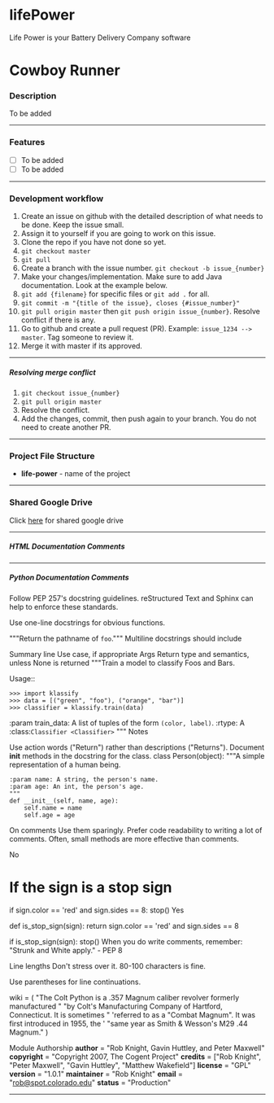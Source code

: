 # lifePower
Life Power is your Battery Delivery Company software

# Cowboy Runner

### Description
To be added

------------

### Features
- [ ] To be added
- [ ] To be added

------------

### Development workflow
1. Create an issue on github with the detailed description of what needs to be done. Keep the issue small.
2. Assign it to yourself if you are going to work on this issue.
3. Clone the repo if you have not done so yet.
4. `git checkout master`
5. `git pull`
6. Create a branch with the issue number. `git checkout -b issue_{number}`
7. Make your changes/implementation. Make sure to add Java documentation. Look at the example below.
8. `git add {filename}` for specific files or `git add .` for all.
9. `git commit -m "{title of the issue}, closes {#issue_number}"`
10. `git pull origin master` then `git push origin issue_{number}`. Resolve conflict if there is any.
11. Go to github and create a pull request (PR). Example: `issue_1234 --> master`. Tag someone to review it.
12. Merge it with master if its approved.

------------

##### Resolving merge conflict
1. `git checkout issue_{number}`
2. `git pull origin master`
3. Resolve the conflict.
4. Add the changes, commit, then push again to your branch. You do not need to create another PR.

------------

### Project File Structure
- **life-power** - name of the project


------------

### Shared Google Drive
Click [here](https://drive.google.com/drive/folders/1gpmapIIgka5MLlki0j96fCFy7nNeois3?usp=sharing) for shared google drive


------------

##### HTML Documentation Comments

------------

##### Python Documentation Comments
Follow PEP 257's docstring guidelines. reStructured Text and Sphinx can help to enforce these standards.

Use one-line docstrings for obvious functions.

"""Return the pathname of ``foo``."""
Multiline docstrings should include

Summary line
Use case, if appropriate
Args
Return type and semantics, unless None is returned
"""Train a model to classify Foos and Bars.

Usage::

    >>> import klassify
    >>> data = [("green", "foo"), ("orange", "bar")]
    >>> classifier = klassify.train(data)

:param train_data: A list of tuples of the form ``(color, label)``.
:rtype: A :class:`Classifier <Classifier>`
"""
Notes

Use action words ("Return") rather than descriptions ("Returns").
Document __init__ methods in the docstring for the class.
class Person(object):
    """A simple representation of a human being.

    :param name: A string, the person's name.
    :param age: An int, the person's age.
    """
    def __init__(self, name, age):
        self.name = name
        self.age = age
On comments
Use them sparingly. Prefer code readability to writing a lot of comments. Often, small methods are more effective than comments.

No

# If the sign is a stop sign
if sign.color == 'red' and sign.sides == 8:
    stop()
Yes

def is_stop_sign(sign):
    return sign.color == 'red' and sign.sides == 8

if is_stop_sign(sign):
    stop()
When you do write comments, remember: "Strunk and White apply." - PEP 8

Line lengths
Don't stress over it. 80-100 characters is fine.

Use parentheses for line continuations.

wiki = (
    "The Colt Python is a .357 Magnum caliber revolver formerly manufactured "
    "by Colt's Manufacturing Company of Hartford, Connecticut. It is sometimes "
    'referred to as a "Combat Magnum". It was first introduced in 1955, the '
    "same year as Smith & Wesson's M29 .44 Magnum."
)

Module Authorship
__author__ = "Rob Knight, Gavin Huttley, and Peter Maxwell"
__copyright__ = "Copyright 2007, The Cogent Project"
__credits__ = ["Rob Knight", "Peter Maxwell", "Gavin Huttley",
                    "Matthew Wakefield"]
__license__ = "GPL"
__version__ = "1.0.1"
__maintainer__ = "Rob Knight"
__email__ = "rob@spot.colorado.edu"
__status__ = "Production"

------------

